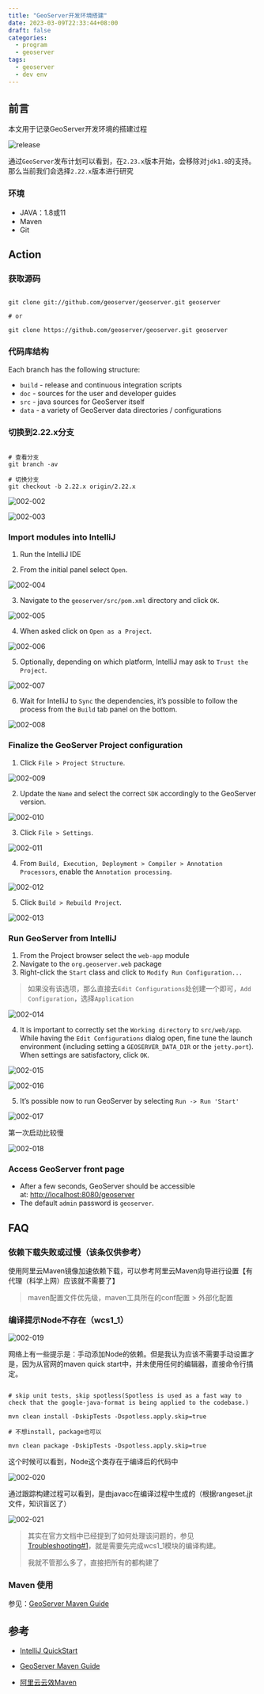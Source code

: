 ```yaml
---
title: "GeoServer开发环境搭建"
date: 2023-03-09T22:33:44+08:00
draft: false
categories: 
  - program
  - geoserver
tags: 
  - geoserver
  - dev env
---
```


## 前言

本文用于记录GeoServer开发环境的搭建过程

![release](https://zhou-fuyi.github.io/picx-images-hosting/release.70a37d6whs.webp)

通过`GeoServer`发布计划可以看到，在`2.23.x`版本开始，会移除对`jdk1.8`的支持。那么当前我们会选择`2.22.x`版本进行研究

### 环境

- JAVA：1.8或11
- Maven
- Git

## Action

### 获取源码

```shell

git clone git://github.com/geoserver/geoserver.git geoserver

# or

git clone https://github.com/geoserver/geoserver.git geoserver

```

### 代码库结构

Each branch has the following structure:

- `build` - release and continuous integration scripts
- `doc` - sources for the user and developer guides
- `src` - java sources for GeoServer itself
- `data` - a variety of GeoServer data directories / configurations

### 切换到2.22.x分支

```shell

# 查看分支
git branch -av

# 切换分支
git checkout -b 2.22.x origin/2.22.x

```

![002-002](https://zhou-fuyi.github.io/picx-images-hosting/002-002.6pn9e7roa9.webp)

![002-003](https://zhou-fuyi.github.io/picx-images-hosting/002-003.2ruvxjgnn7.webp)

### Import modules into IntelliJ

1. Run the IntelliJ IDE

2. From the initial panel select `Open`.

![002-004](https://zhou-fuyi.github.io/picx-images-hosting/002-004.7awx0im4l2.webp)

3. Navigate to the `geoserver/src/pom.xml` directory and click `OK`.

![002-005](https://zhou-fuyi.github.io/picx-images-hosting/002-005.3ye7655k8t.webp)

4. When asked click on `Open as a Project`.

![002-006](https://zhou-fuyi.github.io/picx-images-hosting/002-006.4ckmx0dv3z.webp)

5. Optionally, depending on which platform, IntelliJ may ask to `Trust the Project`.

![002-007](https://zhou-fuyi.github.io/picx-images-hosting/002-007.45fn6nmbn.webp)

6. Wait for IntelliJ to `Sync` the dependencies, it’s possible to follow the process from the `Build` tab panel on the bottom.

![002-008](https://zhou-fuyi.github.io/picx-images-hosting/002-008.4ckmx0dv45.webp)

### Finalize the GeoServer Project configuration

1. Click `File > Project Structure`.

![002-009](https://zhou-fuyi.github.io/picx-images-hosting/002-009.73tp52zz63.webp)

2. Update the `Name` and select the correct `SDK` accordingly to the GeoServer version.

![002-010](https://zhou-fuyi.github.io/picx-images-hosting/002-010.8hg894b172.webp)

3. Click `File > Settings`.

![002-011](https://zhou-fuyi.github.io/picx-images-hosting/002-011.5mnk3bvufo.webp)

4. From `Build, Execution, Deployment > Compiler > Annotation Processors`, enable the `Annotation processing`.

![002-012](https://zhou-fuyi.github.io/picx-images-hosting/002-012.13lj0cqdhz.webp)

5. Click `Build > Rebuild Project`.

![002-013](https://zhou-fuyi.github.io/picx-images-hosting/002-013.6t6vbxkr19.webp)

### Run GeoServer from IntelliJ

1. From the Project browser select the `web-app` module
2. Navigate to the `org.geoserver.web` package
3. Right-click the `Start` class and click to `Modify Run Configuration...`

> 如果没有该选项，那么直接去`Edit Configurations`处创建一个即可，`Add Configuration`，选择`Application`

![002-014](https://zhou-fuyi.github.io/picx-images-hosting/002-014.969ht4yk86.webp)

4. It is important to correctly set the `Working directory` to `src/web/app`. While having the `Edit Configurations` dialog open, fine tune the launch environment (including setting a `GEOSERVER_DATA_DIR` or the `jetty.port`). When settings are satisfactory, click `OK`.

![002-015](https://zhou-fuyi.github.io/picx-images-hosting/002-015.ltpgujmx.webp)

![002-016](https://zhou-fuyi.github.io/picx-images-hosting/002-016.8ad0doovsd.webp)

5. It’s possible now to run GeoServer by selecting `Run -> Run 'Start'`

![002-017](https://zhou-fuyi.github.io/picx-images-hosting/002-017.lvhbrozxq.webp)

第一次启动比较慢

![002-018](https://zhou-fuyi.github.io/picx-images-hosting/002-018.231mdit4oi.webp)

### Access GeoServer front page

- After a few seconds, GeoServer should be accessible at: [http://localhost:8080/geoserver](http://localhost:8080/geoserver)
- The default `admin` password is `geoserver`.

## FAQ

### 依赖下载失败或过慢（该条仅供参考）

使用阿里云Maven镜像加速依赖下载，可以参考阿里云Maven向导进行设置【有代理（科学上网）应该就不需要了】

> maven配置文件优先级，maven工具所在的conf配置 > 外部化配置

### 编译提示Node不存在（wcs1_1）

![002-019](https://zhou-fuyi.github.io/picx-images-hosting/002-019.3go5hk46ph.webp)

网络上有一些提示是：手动添加Node的依赖。但是我认为应该不需要手动设置才是，因为从官网的maven quick start中，并未使用任何的编辑器，直接命令行搞定。

```shell

# skip unit tests, skip spotless(Spotless is used as a fast way to check that the google-java-format is being applied to the codebase.)

mvn clean install -DskipTests -Dspotless.apply.skip=true

# 不想install, package也可以

mvn clean package -DskipTests -Dspotless.apply.skip=true

```

这个时候可以看到，Node这个类存在于编译后的代码中

![002-020](https://zhou-fuyi.github.io/picx-images-hosting/002-020.92pvvf5hiw.webp)

通过跟踪构建过程可以看到，是由javacc在编译过程中生成的（根据rangeset.jjt文件，知识盲区了）


![002-021](https://zhou-fuyi.github.io/picx-images-hosting/002-021.4n7gq5t3b0.webp)

> 其实在官方文档中已经提到了如何处理该问题的，参见[Troubleshooting#1](https://docs.geoserver.org/latest/en/developer/quickstart/intellij.html#troubleshooting)，就是需要先完成wcs1_1模块的编译构建。
> 
> 我就不管那么多了，直接把所有的都构建了

### Maven 使用

参见：[GeoServer Maven Guide](https://docs.geoserver.org/latest/en/developer/maven-guide/index.html)

## 参考

- [IntelliJ QuickStart](https://docs.geoserver.org/latest/en/developer/quickstart/intellij.html)

- [GeoServer Maven Guide](https://docs.geoserver.org/latest/en/developer/maven-guide/index.html)

- [阿里云云效Maven](https://developer.aliyun.com/mvn/guide)